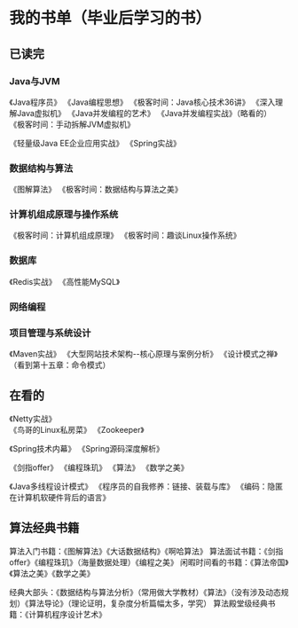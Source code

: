 
# 我的书单（毕业后学习的书）

## 已读完 #################################################################
### Java与JVM
《Java程序员》
《Java编程思想》
《极客时间：Java核心技术36讲》
《深入理解Java虚拟机》
《Java并发编程的艺术》
《Java并发编程实战》（略看的）
《极客时间：手动拆解JVM虚拟机》

《轻量级Java EE企业应用实战》
《Spring实战》

### 数据结构与算法
《图解算法》
《极客时间：数据结构与算法之美》

### 计算机组成原理与操作系统
《极客时间：计算机组成原理》 
《极客时间：趣谈Linux操作系统》 

### 数据库
《Redis实战》
《高性能MySQL》

### 网络编程

### 项目管理与系统设计
《Maven实战》
《大型网站技术架构--核心原理与案例分析》
《设计模式之禅》（看到第十五章：命令模式）


## 在看的 #################################################################

《Netty实战》  
《鸟哥的Linux私房菜》
《Zookeeper》

《Spring技术内幕》
《Spring源码深度解析》

《剑指offer》
《编程珠玑》
《算法》
《数学之美》

《Java多线程设计模式》
《程序员的自我修养：链接、装载与库》
《编码：隐匿在计算机软硬件背后的语言》


## 算法经典书籍 #################################################################
算法入门书籍：《图解算法》《大话数据结构》《啊哈算法》
算法面试书籍：《剑指offer》《编程珠玑》（海量数据处理）《编程之美》
闲暇时间看的书籍：《算法帝国》《算法之美》《数学之美》

经典大部头：《数据结构与算法分析》（常用做大学教材）《算法》（没有涉及动态规划）《算法导论》（理论证明，复杂度分析篇幅太多，学究）
算法殿堂级经典书籍：《计算机程序设计艺术》
